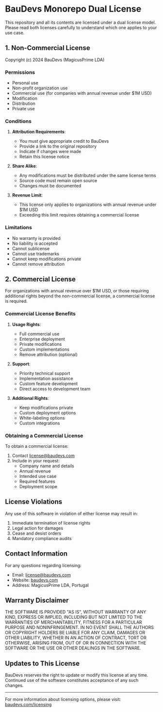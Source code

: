 # BauDevs Monorepo Dual License

This repository and all its contents are licensed under a dual license model.
Please read both licenses carefully to understand which one applies to your use case.

## 1. Non-Commercial License

Copyright (c) 2024 BauDevs (MagicusPrime LDA)

### Permissions

* Personal use
* Non-profit organization use
* Commercial use (for companies with annual revenue under $1M USD)
* Modification
* Distribution
* Private use

### Conditions

1. **Attribution Requirements**:
   * You must give appropriate credit to BauDevs
   * Provide a link to the original repository
   * Indicate if changes were made
   * Retain this license notice

2. **Share Alike**:
   * Any modifications must be distributed under the same license terms
   * Source code must remain open source
   * Changes must be documented

3. **Revenue Limit**:
   * This license only applies to organizations with annual revenue under $1M USD
   * Exceeding this limit requires obtaining a commercial license

### Limitations

* No warranty is provided
* No liability is accepted
* Cannot sublicense
* Cannot use trademarks
* Cannot keep modifications private
* Cannot remove attribution

## 2. Commercial License

For organizations with annual revenue over $1M USD, or those requiring additional
rights beyond the non-commercial license, a commercial license is required.

### Commercial License Benefits

1. **Usage Rights**:
   * Full commercial use
   * Enterprise deployment
   * Private modifications
   * Custom implementations
   * Remove attribution (optional)

2. **Support**:
   * Priority technical support
   * Implementation assistance
   * Custom feature development
   * Direct access to development team

3. **Additional Rights**:
   * Keep modifications private
   * Custom deployment options
   * White-labeling options
   * Custom integrations

### Obtaining a Commercial License

To obtain a commercial license:

1. Contact <license@baudevs.com>
2. Include in your request:
   * Company name and details
   * Annual revenue
   * Intended use case
   * Required features
   * Deployment scope

## License Violations

Any use of this software in violation of either license may result in:

1. Immediate termination of license rights
2. Legal action for damages
3. Cease and desist orders
4. Mandatory compliance audits

## Contact Information

For any questions regarding licensing:

* Email: <license@baudevs.com>
* Website: [baudevs.com](https://baudevs.com)
* Address: MagicusPrime LDA, Portugal

## Warranty Disclaimer

THE SOFTWARE IS PROVIDED "AS IS", WITHOUT WARRANTY OF ANY KIND, EXPRESS OR
IMPLIED, INCLUDING BUT NOT LIMITED TO THE WARRANTIES OF MERCHANTABILITY,
FITNESS FOR A PARTICULAR PURPOSE AND NONINFRINGEMENT. IN NO EVENT SHALL THE
AUTHORS OR COPYRIGHT HOLDERS BE LIABLE FOR ANY CLAIM, DAMAGES OR OTHER
LIABILITY, WHETHER IN AN ACTION OF CONTRACT, TORT OR OTHERWISE, ARISING FROM,
OUT OF OR IN CONNECTION WITH THE SOFTWARE OR THE USE OR OTHER DEALINGS IN THE
SOFTWARE.

## Updates to This License

BauDevs reserves the right to update or modify this license at any time.
Continued use of the software constitutes acceptance of any such changes.

---

For more information about licensing options, please visit:
[baudevs.com/licensing](https://baudevs.com/licensing)

